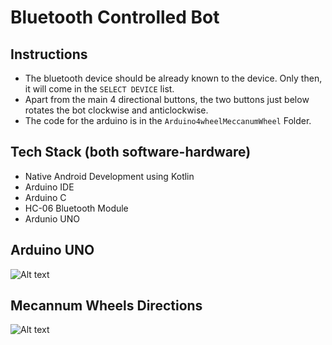 # Bluetooth Controlled Bot
## Instructions
* The bluetooth device should be already known to the device. Only then, it will come in the `SELECT DEVICE` list.
* Apart from the main 4 directional buttons, the two buttons just below rotates the bot clockwise and anticlockwise.
* The code for the arduino is in the `Arduino4wheelMeccanumWheel` Folder.

## Tech Stack (both software-hardware)
* Native Android Development using Kotlin
* Arduino IDE
* Arduino C
* HC-06 Bluetooth Module
* Ardunio UNO

## Arduino UNO
![Alt text](https://upload.wikimedia.org/wikipedia/commons/thumb/3/38/Arduino_Uno_-_R3.jpg/220px-Arduino_Uno_-_R3.jpg "Arduino UNO")

## Mecannum Wheels Directions
![Alt text](https://upload.wikimedia.org/wikipedia/commons/thumb/c/c4/Mecanum_wheel_control_principle.svg/600px-Mecanum_wheel_control_principle.svg.png "Mecannum Wheels Directions")
